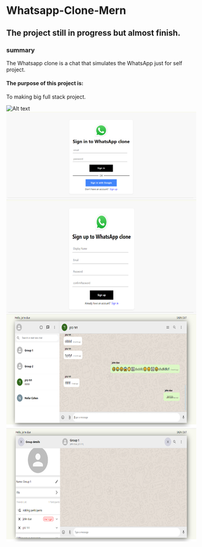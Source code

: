 # Whatsapp-Clone-Mern

## The project still in progress but almost finish.

### summary

The Whatsapp clone is a chat that simulates the WhatsApp just for self project.

#### The purpose of this project is:

To making big full stack project.

![Alt text](/whatsapp-clone-mern/public/img_3.png)
<kbd><img src="/../public/img_3.png" ></kbd><br>
<kbd><img src="/../public/img_4.png" width="630" height="300"></kbd>
<kbd><img src="/../public/img_1.png" width="630" height="300"></kbd>
<kbd><img src="/../public/img_2.png" width="630" height="300"></kbd>
